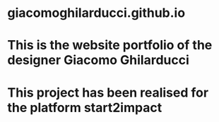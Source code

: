# giacomoghilarducci.github.io

<h1>This is the website portfolio of the designer <strong>Giacomo Ghilarducci</strong><h1>

<p> This project has been realised for the platform <strong>start2impact</strong>
